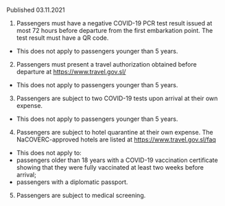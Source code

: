 Published 03.11.2021
1. Passengers must have a negative COVID-19 PCR test result issued at most 72 hours before departure from the first embarkation point. The test result must have a QR code.
- This does not apply to passengers younger than 5 years.
2. Passengers must present a travel authorization obtained before departure at <a href="https://www.travel.gov.sl/">https://www.travel.gov.sl/</a>
- This does not apply to passengers younger than 5 years.
3. Passengers are subject to two COVID-19 tests upon arrival at their own expense.
- This does not apply to passengers younger than 5 years.
4. Passengers are subject to hotel quarantine at their own expense. The NaCOVERC-approved hotels are listed at <a href="https://www.travel.gov.sl/faq">https://www.travel.gov.sl/faq</a>
- This does not apply to:
- passengers older than 18 years with a COVID-19 vaccination certificate showing that they were fully vaccinated at least two weeks before arrival;
- passengers with a diplomatic passport.
5. Passengers are subject to medical screening.